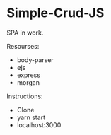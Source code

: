 # Simple-Crud-JS

SPA in work.

Resourses: 
- body-parser
- ejs
- express
- morgan


Instructions:

- Clone
- yarn start
- localhost:3000

